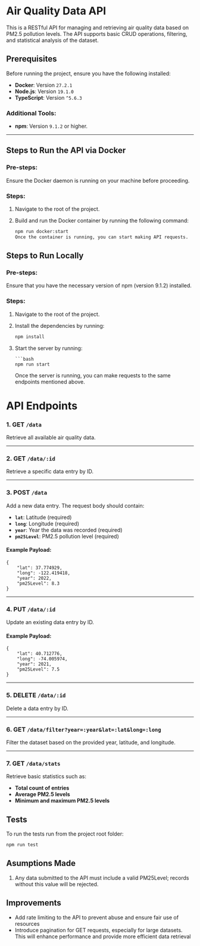 # Air Quality Data API

This is a RESTful API for managing and retrieving air quality data based on PM2.5 pollution levels. The API supports basic CRUD operations, filtering, and statistical analysis of the dataset.

## Prerequisites

Before running the project, ensure you have the following installed:

- **Docker**: Version `27.2.1`
- **Node.js**: Version `19.1.0`
- **TypeScript**: Version `^5.6.3`

### Additional Tools:

- **npm**: Version `9.1.2` or higher.

---

## Steps to Run the API via Docker

### Pre-steps:

Ensure the Docker daemon is running on your machine before proceeding.

### Steps:

1. Navigate to the root of the project.
2. Build and run the Docker container by running the following command:

   ```bash
   npm run docker:start
   Once the container is running, you can start making API requests.
   ```

## Steps to Run Locally

### Pre-steps:

Ensure that you have the necessary version of npm (version 9.1.2) installed.

### Steps:

1.  Navigate to the root of the project.

2.  Install the dependencies by running:

    ```bash
    npm install
    ```

3.  Start the server by running:

        ```bash
        npm run start

    Once the server is running, you can make requests to the same endpoints mentioned above.

# API Endpoints

### 1. **GET** `/data`

Retrieve all available air quality data.

---

### 2. **GET** `/data/:id`

Retrieve a specific data entry by ID.

---

### 3. **POST** `/data`

Add a new data entry. The request body should contain:

- **`lat`**: Latitude (required)
- **`long`**: Longitude (required)
- **`year`**: Year the data was recorded (required)
- **`pm25Level`**: PM2.5 pollution level (required)

#### Example Payload:

    {
        "lat": 37.774929,
        "long": -122.419418,
        "year": 2022,
        "pm25Level": 8.3
    }

---

### 4. **PUT** `/data/:id`

Update an existing data entry by ID.

#### Example Payload:

    {
        "lat": 40.712776,
        "long": -74.005974,
        "year": 2021,
        "pm25Level": 7.5
    }

---

### 5. **DELETE** `/data/:id`

Delete a data entry by ID.

---

### 6. **GET** `/data/filter?year=:year&lat=:lat&long=:long`

Filter the dataset based on the provided year, latitude, and longitude.

---

### 7. **GET** `/data/stats`

Retrieve basic statistics such as:

- **Total count of entries**
- **Average PM2.5 levels**
- **Minimum and maximum PM2.5 levels**

## Tests

To run the tests run from the project root folder:

```bash
npm run test
```

## Asumptions Made

1. Any data submitted to the API must include a valid PM25Level; records without this value will be rejected.

## Improvements

- Add rate limiting to the API to prevent abuse and ensure fair use of resources
- Introduce pagination for GET requests, especially for large datasets. This will enhance performance and provide more efficient data retrieval
